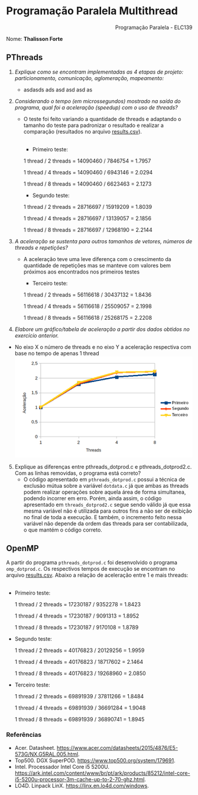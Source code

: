Programação Paralela Multithread
======================================
<div align="right"> Programação Paralela - ELC139</div>

Nome: <b>Thalisson Forte</b><br>


PThreads
-----------------------------
1. *Explique como se encontram implementadas as 4 etapas de projeto: particionamento, comunicação, aglomeração, mapeamento:*
    - asdasds ads asd asd asd as

2. *Considerando o tempo (em microssegundos) mostrado na saída do programa, qual foi a aceleração (speedup) com o uso de threads?*
    - O teste foi feito variando a quantidade de threads e adaptando o tamanho do teste para padronizar o resultado e realizar a comparação (resultados no arquivo [results.csv](https://github.com/elc139/t2-thalissonforte/blob/master/results.csv)).<br><br>
      - Primeiro teste:<br>
      <p>1 thread / 2 threads = 14090460 / 7846754 = 1.7957
      <p>1 thread / 4 threads = 14090460 / 6943146 = 2.0294
      <p>1 thread / 8 threads = 14090460 / 6623463 = 2.1273
       
       - Segundo teste:<br>
      <p>1 thread / 2 threads = 28716697 / 15919209 = 1.8039
      <p>1 thread / 4 threads = 28716697 / 13139057 = 2.1856
      <p>1 thread / 8 threads = 28716697 / 12968190 = 2.2144
    
3. *A aceleração se sustenta para outros tamanhos de vetores, números de threads e repetições?*
    - A aceleração teve uma leve diferença com o crescimento da quantidade de repetições mas se manteve com valores bem próximos aos encontrados nos primeiros testes
    
      - Terceiro teste:<br>
      <p>1 thread / 2 threads = 56116618 / 30437132 = 1.8436
      <p>1 thread / 4 threads = 56116618 / 25509057 = 2.1998
      <p>1 thread / 8 threads = 56116618 / 25268175 = 2.2208

4. *Elabore um gráfico/tabela de aceleração a partir dos dados obtidos no exercício anterior.*
  - No eixo X o número de threads e no eixo Y a aceleração respectiva com base no tempo de apenas 1 thread
    <div align="center"><img src="https://raw.githubusercontent.com/elc139/t2-thalissonforte/master/TabelaDados.png"></div>

5. Explique as diferenças entre pthreads_dotprod.c e pthreads_dotprod2.c. Com as linhas removidas, o programa está correto?
    - O código apresentado em `pthreads_dotprod.c` possui a técnica de exclusão mútua sobre a variável `dotdata.c` já que ambas as threads podem realizar operações sobre aquela área de forma simultanea, podendo incorrer em erro. Porém, ainda assim, o código apresentado em `threads_dotprod2.c` segue sendo válido já que essa mesma variável não é utilizada para outros fins a não ser de exibição no final de toda a execução. E também, o incremento feito nessa variável não depende da ordem das threads para ser contabilizada, o que mantém o código correto.


OpenMP
-----------------------------

A partir do programa `pthreads_dotprod.c` foi desenvolvido o programa `omp_dotprod.c`. Os respectivos tempos de execução se encontram no arquivo [results.csv](https://github.com/elc139/t2-thalissonforte/blob/master/results.csv). Abaixo a relação de aceleração entre 1 e mais threads:<br><br>

- Primeiro teste:<br>
      <p>1 thread / 2 threads = 17230187 / 9352278 = 1.8423
      <p>1 thread / 4 threads = 17230187 / 9091313 = 1.8952
      <p>1 thread / 8 threads = 17230187 / 9170108 = 1.8789
       
- Segundo teste:<br>
      <p>1 thread / 2 threads = 40176823 / 20129256 = 1.9959
      <p>1 thread / 4 threads = 40176823 / 18717602 = 2.1464
      <p>1 thread / 8 threads = 40176823 / 19268960 = 2.0850

- Terceiro teste:<br>
      <p>1 thread / 2 threads = 69891939 / 37811266 = 1.8484
      <p>1 thread / 4 threads = 69891939 / 36691284 = 1.9048
      <p>1 thread / 8 threads = 69891939 / 36890741 = 1.8945


### Referências
- Acer. Datasheet. https://www.acer.com/datasheets/2015/4876/E5-573G/NX.G5RAL.005.html.
- Top500. DGX SuperPOD. https://www.top500.org/system/179691.
- Intel. Processador Intel Core i5 5200U. https://ark.intel.com/content/www/br/pt/ark/products/85212/intel-core-i5-5200u-processor-3m-cache-up-to-2-70-ghz.html.
- LO4D. Linpack LinX. https://linx.en.lo4d.com/windows.
